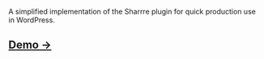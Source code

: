 A simplified implementation of the Sharrre plugin for quick production use in WordPress.

## [Demo &rarr;](http://vitaldevteam.github.io/sharrre)
